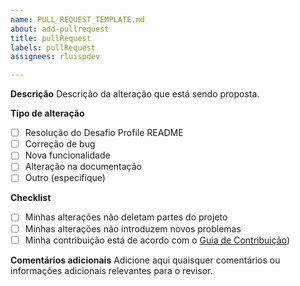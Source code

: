 ```yaml
---
name: PULL_REQUEST_TEMPLATE.md
about: add-pullrequest
title: pullRequest
labels: pullRequest
assignees: rluispdev

---
```


**Descrição**
Descrição da alteração que está sendo proposta.

**Tipo de alteração**

- [ ] Resolução do Desafio Profile README
- [ ] Correção de bug
- [ ] Nova funcionalidade
- [ ] Alteração na documentação
- [ ]  Outro (especifique)

**Checklist**

- [ ]  Minhas alterações não deletam partes do projeto
- [ ] Minhas alterações não introduzem novos problemas
- [ ] Minha contribuição está de acordo com o [Guia de Contribuição](https://github.com/gonzagadevs/acessFinderiOS/blob/main/README.md))

**Comentários adicionais**
Adicione aqui quaisquer comentários ou informações adicionais relevantes para o revisor.

